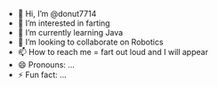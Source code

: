 - 👋 Hi, I’m @donut7714
- 👀 I’m interested in farting
- 🌱 I’m currently learning Java
- 💞️ I’m looking to collaborate on Robotics
- 📫 How to reach me = fart out loud and I will appear
- 😄 Pronouns: ...
- ⚡ Fun fact: ...

<!---
donut7714/donut7714 is a ✨ special ✨ repository because its `README.md` (this file) appears on your GitHub profile.
You can click the Preview link to take a look at your changes.
--->
